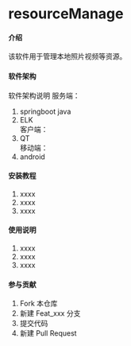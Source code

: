 # resourceManage

#### 介绍
该软件用于管理本地照片视频等资源。

#### 软件架构
软件架构说明
服务端：
1. springboot java  
2. ELK  
客户端：
1. QT  
移动端：  
1. android

#### 安装教程

1.  xxxx
2.  xxxx
3.  xxxx

#### 使用说明

1.  xxxx
2.  xxxx
3.  xxxx

#### 参与贡献

1.  Fork 本仓库
2.  新建 Feat_xxx 分支
3.  提交代码
4.  新建 Pull Request


